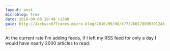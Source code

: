 ```yaml
---
layout: post
microblog: true
date: 2016-09-08 18:49 +1300
guid: http://JacksonOfTrades.micro.blog/2016/09/08/t773760179099701248.html
---
```

At the current rate I'm adding feeds, if I left my RSS feed for only a day I would have nearly 2000 articles to read.
